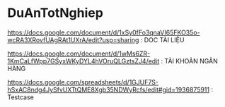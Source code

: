 # DuAnTotNghiep
https://docs.google.com/document/d/1xSy0fFo3qnaVI65FKO35o-wcRA3XRovfUAgRAt1UXrA/edit?usp=sharing :  DOC TÀI LIỆU 

https://docs.google.com/document/d/1wMs6ZR-1KmCaLfWpp7GSyxWKyDYL4hVOruQLGztsZJ4/edit : TÀI KHOẢN NGÂN HÀNG

https://docs.google.com/spreadsheets/d/1GJUF7S-hSxAC8ndg4JySfvUXTtQME8Xgb35NDWyRcfs/edit#gid=1936875911 : Testcase
